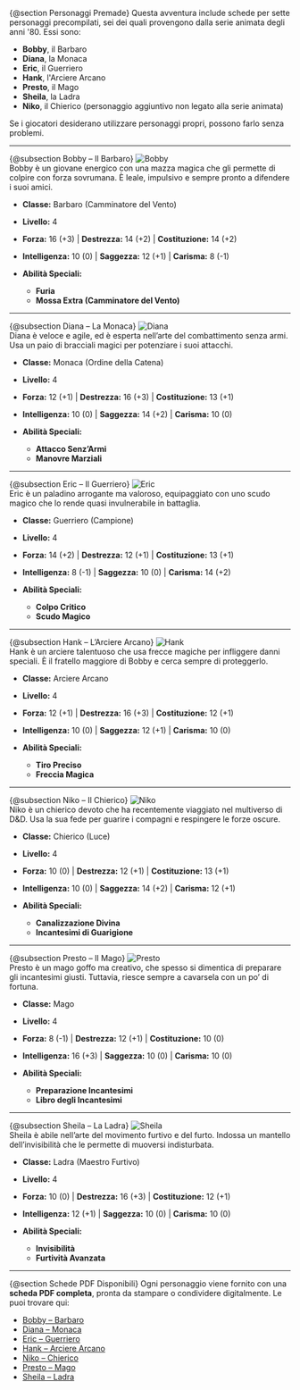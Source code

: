 {@section Personaggi Premade}
Questa avventura include schede per sette personaggi precompilati, sei dei quali provengono dalla serie animata degli anni '80. Essi sono:
- **Bobby**, il Barbaro
- **Diana**, la Monaca
- **Eric**, il Guerriero
- **Hank**, l'Arciere Arcano
- **Presto**, il Mago
- **Sheila**, la Ladra
- **Niko**, il Chierico (personaggio aggiuntivo non legato alla serie animata)

Se i giocatori desiderano utilizzare personaggi propri, possono farlo senza problemi.

---

{@subsection Bobby – Il Barbaro}
![Bobby](img/adventure/UtHftLH/00-002.bobby.webp)  
Bobby è un giovane energico con una mazza magica che gli permette di colpire con forza sovrumana. È leale, impulsivo e sempre pronto a difendere i suoi amici.

- **Classe:** Barbaro (Camminatore del Vento)
- **Livello:** 4
- **Forza:** 16 (+3) | **Destrezza:** 14 (+2) | **Costituzione:** 14 (+2)
- **Intelligenza:** 10 (0) | **Saggezza:** 12 (+1) | **Carisma:** 8 (-1)

- **Abilità Speciali:**
  - **Furia**
  - **Mossa Extra (Camminatore del Vento)**

---

{@subsection Diana – La Monaca}
![Diana](img/adventure/UtHftLH/00-003.diana.webp)  
Diana è veloce e agile, ed è esperta nell’arte del combattimento senza armi. Usa un paio di bracciali magici per potenziare i suoi attacchi.

- **Classe:** Monaca (Ordine della Catena)
- **Livello:** 4
- **Forza:** 12 (+1) | **Destrezza:** 16 (+3) | **Costituzione:** 13 (+1)
- **Intelligenza:** 10 (0) | **Saggezza:** 14 (+2) | **Carisma:** 10 (0)

- **Abilità Speciali:**
  - **Attacco Senz’Armi**
  - **Manovre Marziali**

---

{@subsection Eric – Il Guerriero}
![Eric](img/adventure/UtHftLH/00-004.eric.webp)  
Eric è un paladino arrogante ma valoroso, equipaggiato con uno scudo magico che lo rende quasi invulnerabile in battaglia.

- **Classe:** Guerriero (Campione)
- **Livello:** 4
- **Forza:** 14 (+2) | **Destrezza:** 12 (+1) | **Costituzione:** 13 (+1)
- **Intelligenza:** 8 (-1) | **Saggezza:** 10 (0) | **Carisma:** 14 (+2)

- **Abilità Speciali:**
  - **Colpo Critico**
  - **Scudo Magico**

---

{@subsection Hank – L’Arciere Arcano}
![Hank](img/adventure/UtHftLH/00-005.hank.webp)  
Hank è un arciere talentuoso che usa frecce magiche per infliggere danni speciali. È il fratello maggiore di Bobby e cerca sempre di proteggerlo.

- **Classe:** Arciere Arcano
- **Livello:** 4
- **Forza:** 12 (+1) | **Destrezza:** 16 (+3) | **Costituzione:** 12 (+1)
- **Intelligenza:** 10 (0) | **Saggezza:** 12 (+1) | **Carisma:** 10 (0)

- **Abilità Speciali:**
  - **Tiro Preciso**
  - **Freccia Magica**

---

{@subsection Niko – Il Chierico}
![Niko](img/adventure/UtHftLH/00-006.niko.webp)  
Niko è un chierico devoto che ha recentemente viaggiato nel multiverso di D&D. Usa la sua fede per guarire i compagni e respingere le forze oscure.

- **Classe:** Chierico (Luce)
- **Livello:** 4
- **Forza:** 10 (0) | **Destrezza:** 12 (+1) | **Costituzione:** 13 (+1)
- **Intelligenza:** 10 (0) | **Saggezza:** 14 (+2) | **Carisma:** 12 (+1)

- **Abilità Speciali:**
  - **Canalizzazione Divina**
  - **Incantesimi di Guarigione**

---

{@subsection Presto – Il Mago}
![Presto](img/adventure/UtHftLH/00-007.presto.webp)  
Presto è un mago goffo ma creativo, che spesso si dimentica di preparare gli incantesimi giusti. Tuttavia, riesce sempre a cavarsela con un po’ di fortuna.

- **Classe:** Mago
- **Livello:** 4
- **Forza:** 8 (-1) | **Destrezza:** 12 (+1) | **Costituzione:** 10 (0)
- **Intelligenza:** 16 (+3) | **Saggezza:** 10 (0) | **Carisma:** 10 (0)

- **Abilità Speciali:**
  - **Preparazione Incantesimi**
  - **Libro degli Incantesimi**

---

{@subsection Sheila – La Ladra}
![Sheila](img/adventure/UtHftLH/00-008.sheila.webp)  
Sheila è abile nell’arte del movimento furtivo e del furto. Indossa un mantello dell’invisibilità che le permette di muoversi indisturbata.

- **Classe:** Ladra (Maestro Furtivo)
- **Livello:** 4
- **Forza:** 10 (0) | **Destrezza:** 16 (+3) | **Costituzione:** 12 (+1)
- **Intelligenza:** 12 (+1) | **Saggezza:** 10 (0) | **Carisma:** 10 (0)

- **Abilità Speciali:**
  - **Invisibilità**
  - **Furtività Avanzata**

---

{@section Schede PDF Disponibili}
Ogni personaggio viene fornito con una **scheda PDF completa**, pronta da stampare o condividere digitalmente. Le puoi trovare qui:
- [Bobby – Barbaro](pdf/UtHftLH/bobby-character-sheet.pdf)
- [Diana – Monaca](pdf/UtHftLH/diana-character-sheet.pdf)
- [Eric – Guerriero](pdf/UtHftLH/eric-character-sheet.pdf)
- [Hank – Arciere Arcano](pdf/UtHftLH/hank-character-sheet.pdf)
- [Niko – Chierico](pdf/UtHftLH/niko-character-sheet.pdf)
- [Presto – Mago](pdf/UtHftLH/presto-character-sheet.pdf)
- [Sheila – Ladra](pdf/UtHftLH/sheila-character-sheet.pdf)